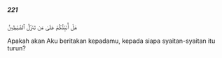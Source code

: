 ##### 221

<span class="ayah">هَلْ أُنَبِّئُكُمْ عَلَىٰ مَن تَنَزَّلُ ٱلشَّيَٰطِينُ</span>

<span class="ayah_translation">Apakah akan Aku beritakan kepadamu, kepada siapa syaitan-syaitan itu turun?</span>
